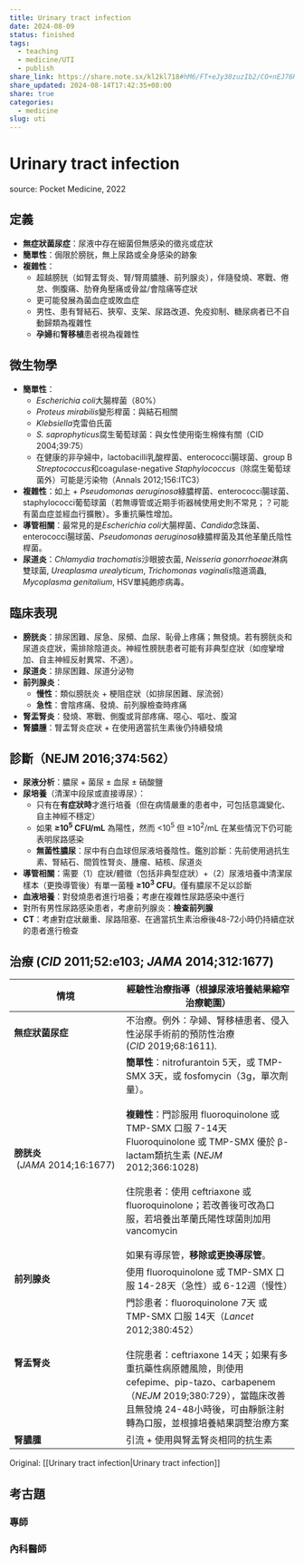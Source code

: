 ```yaml
---
title: Urinary tract infection
date: 2024-08-09
status: finished
tags:
  - teaching
  - medicine/UTI
  - publish
share_link: https://share.note.sx/kl2kl718#hM6/FT+eJy30zuzIb2/CO+nEJ76RxqmumC8tFzL6TSQ
share_updated: 2024-08-14T17:42:35+08:00
share: true
categories:
  - medicine
slug: uti
---
```

# Urinary tract infection  
source: Pocket Medicine, 2022  
## 定義  
  
- **無症狀菌尿症**：尿液中存在細菌但無感染的徵兆或症狀  
- **簡單性**：侷限於膀胱，無上尿路或全身感染的跡象  
- **複雜性**：  
	- 超越膀胱（如腎盂腎炎、腎/腎周膿腫、前列腺炎），伴隨發燒、寒戰、倦怠、側腹痛、肋脊角壓痛或骨盆/會陰痛等症狀  
	- 更可能發展為菌血症或敗血症  
	- 男性、患有腎結石、狹窄、支架、尿路改道、免疫抑制、糖尿病者已不自動歸類為複雜性  
	- **孕婦**和**腎移植**患者視為複雜性  
  
<!-- more -->  
  
## 微生物學  
  
- **簡單性**：  
	- *Escherichia coli*大腸桿菌（80%）  
	- *Proteus mirabilis*變形桿菌：與結石相關  
	- *Klebsiella*克雷伯氏菌  
	- *S. saprophyticus*腐生葡萄球菌：與女性使用衛生棉條有關（CID 2004;39:75）  
	- 在健康的非孕婦中，lactobacilli乳酸桿菌、enterococci腸球菌、group B *Streptococcus*和coagulase-negative *Staphylococcus*（除腐生葡萄球菌外）可能是污染物（Annals 2012;156:ITC3）  
- **複雜性**：如上 + *Pseudomonas aeruginosa*綠膿桿菌、enterococci腸球菌、staphylococci葡萄球菌（若無導管或近期手術器械使用史則不常見；？可能有菌血症並經血行擴散）。多重抗藥性增加。  
- **導管相關**：最常見的是*Escherichia coli*大腸桿菌、*Candida*念珠菌、enterococci腸球菌、*Pseudomonas aeruginosa*綠膿桿菌及其他革蘭氏陰性桿菌。  
- **尿道炎**：*Chlamydia trachomatis*沙眼披衣菌, *Neisseria gonorrhoeae*淋病雙球菌, *Ureaplasma urealyticum*, *Trichomonas vaginalis*陰道滴蟲, *Mycoplasma genitalium*, HSV單純皰疹病毒。  
  
## 臨床表現  
  
- **膀胱炎**：排尿困難、尿急、尿頻、血尿、恥骨上疼痛；無發燒。若有膀胱炎和尿道炎症狀，需排除陰道炎。神經性膀胱患者可能有非典型症狀（如痙攣增加、自主神經反射異常、不適）。  
- **尿道炎**：排尿困難、尿道分泌物  
- **前列腺炎**：  
	- **慢性**：類似膀胱炎 + 梗阻症狀（如排尿困難、尿流弱）  
	- **急性**：會陰疼痛、發燒、前列腺檢查時疼痛  
- **腎盂腎炎**：發燒、寒戰、側腹或背部疼痛、噁心、嘔吐、腹瀉  
- **腎膿腫**：腎盂腎炎症狀 + 在使用適當抗生素後仍持續發燒  
  
## 診斷（NEJM 2016;374:562）  
  
- **尿液分析**：膿尿 + 菌尿 ± 血尿 ± 硝酸鹽  
- **尿培養**（清潔中段尿或直接導尿）：  
	- 只有在**有症狀時**才進行培養（但在病情嚴重的患者中，可包括意識變化、自主神經不穩定）  
	- 如果 **≥10<sup>5</sup> CFU/mL** 為陽性，然而 <10<sup>5</sup> 但 ≥10<sup>2</sup>/mL 在某些情況下仍可能表明尿路感染  
	- **無菌性膿尿**：尿中有白血球但尿液培養陰性。鑑別診斷：先前使用過抗生素、腎結石、間質性腎炎、腫瘤、結核、尿道炎  
- **導管相關**：需要（1）症狀/體徵（包括非典型症狀）+（2）尿液培養中清潔尿樣本（更換導管後）有單一菌種 **≥10<sup>3</sup> CFU**。僅有膿尿不足以診斷  
- **血液培養**：對發燒患者進行培養；考慮在複雜性尿路感染中進行  
- 對所有男性尿路感染患者，考慮前列腺炎：**檢查前列腺**  
- **CT**：考慮對症狀嚴重、尿路阻塞、在適當抗生素治療後48-72小時仍持續症狀的患者進行檢查  
  
## 治療 (_CID_ 2011;52:e103; _JAMA_ 2014;312:1677)  
  
| **情境**                         | **經驗性治療指導**（根據尿液培養結果縮窄治療範圍）                                                                                                                                                                                                                                                                            |  
| ------------------------------ | ------------------------------------------------------------------------------------------------------------------------------------------------------------------------------------------------------------------------------------------------------------------------------------------------------ |  
| **無症狀菌尿症**                     | 不治療。例外：孕婦、腎移植患者、侵入性泌尿手術前的預防性治療 (_CID_ 2019;68:1611)_._                                                                                                                                                                                                                                                 |  
| **膀胱炎**  (_JAMA_ 2014;16:1677) | **簡單性**：nitrofurantoin 5天，或 TMP-SMX 3天，或 fosfomycin（3g，單次劑量）。<br> <br>**複雜性**：門診服用 fluoroquinolone 或 TMP-SMX 口服 7-14天<br>Fluoroquinolone 或 TMP-SMX 優於 β-lactam類抗生素 (_NEJM_ 2012;366:1028)<br><br>住院患者：使用 ceftriaxone 或 fluoroquinolone；若改善後可改為口服，若培養出革蘭氏陽性球菌則加用 vancomycin<br><br>如果有導尿管，**移除或更換導尿管**。 |  
| **前列腺炎**                       | 使用 fluoroquinolone 或 TMP-SMX 口服 14-28天（急性）或 6-12週（慢性）                                                                                                                                                                                                                                                  |  
| **腎盂腎炎**                       | 門診患者：fluoroquinolone 7天 或 TMP-SMX 口服 14天（_Lancet_ 2012;380:452）<br><br>住院患者：ceftriaxone 14天；如果有多重抗藥性病原體風險，則使用 cefepime、pip-tazo、carbapenem（_NEJM_ 2019;380:729），當臨床改善且無發燒 24-48小時後，可由靜脈注射轉為口服，並根據培養結果調整治療方案                                                                                            |  
| **腎膿腫**                        | 引流 + 使用與腎盂腎炎相同的抗生素                                                                                                                                                                                                                                                                                     |  
  
Original: [[Urinary tract infection|Urinary tract infection]]  
## 考古題  
### 專師  
  
### 內科醫師  
  

